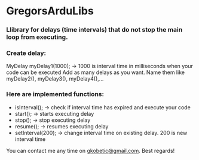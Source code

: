 # GregorsArduLibs

### Llibrary for delays (time intervals) that do not stop the main loop from executing.

### Create delay:
MyDelay myDelay1(1000); -> 1000 is interval time in milliseconds when your code can be executed
Add as many delays as you want. Name them like myDelay2(), myDelay3(), myDelay4(),...

### Here are implemented functions:
- isInterval(); -> check if interval time has expired and execute your code
- start(); -> starts executing delay
- stop(); -> stop executing delay
- resume(); -> resumes executing delay
- setInterval(200); -> change interval time on existing delay. 200 is new interval time


You can contact me any time on gkobetic@gmail.com.
Best regards!